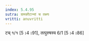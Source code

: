 ```yaml
---
index: 5.4.95
sutra: ग्रामकौटाभ्यां च तक्ष्णः
vritti: anuvritti
---
```


  टच् १/१ [5।4।91], तत्पुरुषस्य 6/1 [5।4।86]
